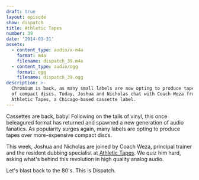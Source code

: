 ```yaml
---
draft: true
layout: episode
show: dispatch
title: Athletic Tapes
number: 39
date: '2014-03-31'
assets:
  - content_type: audio/x-m4a
    format: m4a
    filename: dispatch_39.m4a
  - content_type: audio/ogg
    format: ogg
    filename: dispatch_39.ogg
description: >-
  Chromium is back, as many small labels are now opting to produce tapes instead
  of compact discs. Today, Joshua and Nicholas chat with Coach Weza from
  Athletic Tapes, a Chicago-based cassette label.
---
```

Cassettes are back, baby! Following on the tails of vinyl, this once beleagured format has returned and spawned a new generation of audio fanatics. As popularity surges again, many labels are opting to produce tapes over more-expensive compact discs.

This week, Joshua and Nicholas are joined by Coach Weza, principal trainer and the resident dubbing specialist at [Athletic Tapes](http://athletictapes.bandcamp.com). We quiz him hard, asking what's behind this revolution in high quality analog audio.

Let's blast back to the 80's. This is Dispatch.